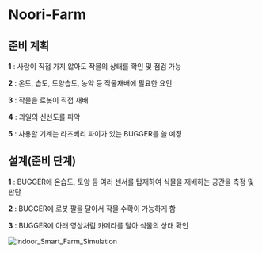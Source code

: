 # Noori-Farm

## **준비 계획**

**1** : 사람이 직접 가지 않아도 작물의 상태를 확인 및 점검 가능 

**2** : 온도, 습도, 토양습도, 농약 등 작물재배에 필요한 요인 

**3** : 작물을 로봇이 직접 재배 

**4** : 과일의 신선도를 파악 

**5** : 사용할 기계는 라즈베리 파이가 있는 BUGGER를 쓸 예정

## **설계(준비 단계)**

**1** : BUGGER에 온습도, 토양 등 여러 센서를 탑재하여 식물을 재배하는 공간을 측정 및 판단

**2** : BUGGER에 로봇 팔을 달아서 작물 수확이 가능하게 함

**3** : BUGGER에 아래 영상처럼 카메라를 달아 식물의 상태 확인

![Indoor_Smart_Farm_Simulation](https://github.com/Sungmyunghoon/smart-farm/assets/112747810/04d3a9df-456d-4b59-8238-97d4922313df)
